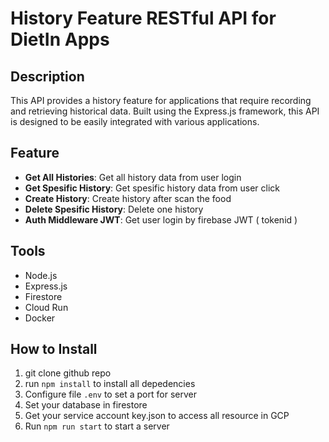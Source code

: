# History Feature RESTful API for DietIn Apps

## Description

This API provides a history feature for applications that require recording and retrieving historical data. Built using the Express.js framework, this API is designed to be easily integrated with various applications.

## Feature

- **Get All Histories**: Get all history data from user login
- **Get Spesific History**: Get spesific history data from user click
- **Create History**: Create history after scan the food
- **Delete Spesific History**: Delete one history
- **Auth Middleware JWT**: Get user login by firebase JWT ( tokenid )

## Tools

- Node.js
- Express.js
- Firestore
- Cloud Run
- Docker

## How to Install

1. git clone github repo
2. run `npm install` to install all depedencies
3. Configure file `.env` to set a port for server
4. Set your database in firestore
5. Get your service account key.json to access all resource in GCP
6. Run `npm run start` to start a server
